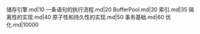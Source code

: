 储存引擎.md|10
一条语句的执行流程.md|20
BufferPool.md|30
索引.md|35
隔离性的实现.md|40
原子性和持久性的实现.md|50
事务基础.md|60
优化.md|10000
